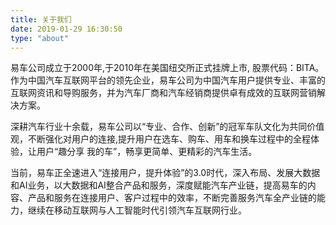 ```yaml
---
title: 关于我们
date: 2019-01-29 16:30:50
type: "about"
---
```


易车公司成立于2000年,于2010年在美国纽交所正式挂牌上市, 股票代码：BITA。作为中国汽车互联网平台的领先企业，易车公司为中国汽车用户提供专业、丰富的互联网资讯和导购服务，并为汽车厂商和汽车经销商提供卓有成效的互联网营销解决方案。

深耕汽车行业十余载，易车公司以“专业、合作、创新”的冠军车队文化为共同价值观，不断强化对用户的连接,提升用户在选车、购车、用车和换车过程中的全程体验，让用户“趣分享 我的车”，畅享更简单、更精彩的汽车生活。

当前，易车正全速进入“连接用户，提升体验”的3.0时代，深入布局、发展大数据和AI业务，以大数据和AI整合产品和服务，深度赋能汽车产业链，提高易车的内容、产品和服务在连接用户、客户过程中的效率，不断完善服务汽车全产业链的能力，继续在移动互联网与人工智能时代引领汽车互联网行业。

